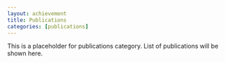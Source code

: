 ```yaml
---
layout: achievement
title: Publications
categories: [publications]
---
```


This is a placeholder for publications category. List of publications will be shown here.

